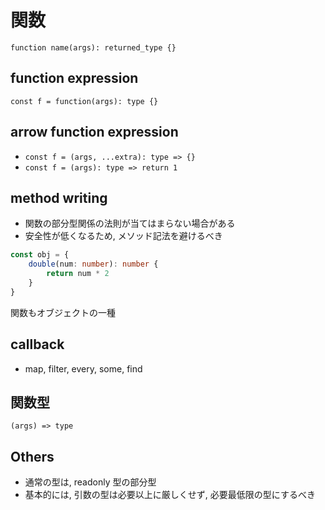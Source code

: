 # 関数

`function name(args): returned_type {}`

## function expression

`const f = function(args): type {}`

## arrow function expression

- `const f = (args, ...extra): type => {}`
- `const f = (args): type => return 1`

## method writing
- 関数の部分型関係の法則が当てはまらない場合がある
- 安全性が低くなるため, メソッド記法を避けるべき

```typescript
const obj = {
    double(num: number): number {
        return num * 2
    }
}
```

関数もオブジェクトの一種

## callback
- map, filter, every, some, find

## 関数型

`(args) => type`

## Others

- 通常の型は, readonly 型の部分型
- 基本的には, 引数の型は必要以上に厳しくせず, 必要最低限の型にするべき
